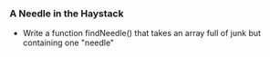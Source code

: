 ### A Needle in the Haystack

- Write a function findNeedle() that takes an array full of junk but containing one "needle"
